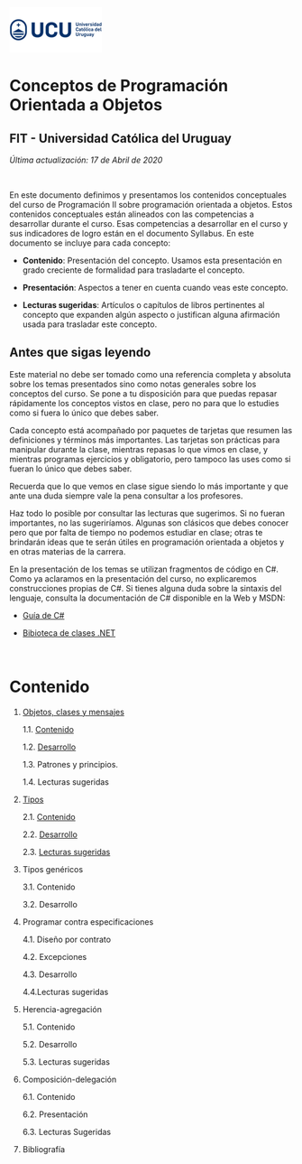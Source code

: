 ![UCU](./Assets/logo-ucu.png)
# Conceptos de Programación Orientada a Objetos
## FIT - Universidad Católica del Uruguay


_Última actualización: 17 de Abril de 2020_

<br/>

En este documento definimos y presentamos los contenidos conceptuales del curso de Programación II sobre programación orientada a objetos. Estos contenidos conceptuales están alineados con las competencias a desarrollar durante el curso. Esas competencias a desarrollar en el curso y sus indicadores de logro están en el documento Syllabus.
En este documento se incluye para cada concepto:

- **Contenido**: Presentación del concepto. Usamos esta presentación en grado creciente de formalidad para trasladarte el concepto.

- **Presentación**: Aspectos a tener en cuenta cuando veas este concepto.

- **Lecturas sugeridas**: Artículos o capítulos de libros pertinentes al concepto que expanden algún aspecto o justifican alguna afirmación usada para trasladar este concepto.

## Antes que sigas leyendo

Este material no debe ser tomado como una referencia completa y absoluta sobre los temas presentados sino como notas generales sobre los conceptos del curso. Se pone a tu disposición para que puedas repasar rápidamente los conceptos vistos en clase, pero no para que lo estudies como si fuera lo único que debes saber.

Cada concepto está acompañado por paquetes de tarjetas que resumen las definiciones y términos más importantes. Las tarjetas son prácticas para manipular durante la clase, mientras repasas lo que vimos en clase, y mientras programas ejercicios y obligatorio, pero tampoco las uses como si fueran lo único que debes saber.

Recuerda que lo que vemos en clase sigue siendo lo más importante y que ante una duda siempre vale la pena consultar a los profesores.

Haz todo lo posible por consultar las lecturas que sugerimos. Si no fueran importantes, no las sugeriríamos. Algunas son clásicos que debes conocer pero que por falta de tiempo no podemos estudiar en clase; otras te brindarán ideas que te serán útiles en programación orientada a objetos y en otras materias de la carrera.

En la presentación de los temas se utilizan fragmentos de código en C#. Como ya aclaramos en la presentación del curso, no explicaremos construcciones propias de C#. Si tienes alguna duda sobre la sintaxis del lenguaje, consulta la documentación de C# disponible en la Web y MSDN:

- [Guía de C#](https://docs.microsoft.com/en-us/dotnet/csharp/)

- [Bibioteca de clases .NET](https://docs.microsoft.com/en-us/dotnet/api/)

<br/>

# Contenido


1. [Objetos, clases y mensajes](./Capitulos/1_Objetos_Clases_Mensajes/1_1_Contenido.md#1-objetos,-clases-y-mensajes)

    1.1. [Contenido](./Capitulos/1_Objetos_Clases_Mensajes/1_1_Contenido.md)

    1.2. [Desarrollo](./Capitulos/1_Objetos_Clases_Mensajes/1_2_Desarrollo.md)

    1.3. Patrones y principios.

    1.4. Lecturas sugeridas

2. [Tipos](./Capitulos/2_Tipos/2_1_Contenido.md#2-tipos)

    2.1. [Contenido](./Capitulos/2_Tipos/2_1_Contenido.md)

    2.2. [Desarrollo](./Capitulos/2_Tipos/2_2_Desarrollo.md)
    
    2.3. [Lecturas sugeridas](./Capitulos/2_Tipos/2_3_Lecturas_Sugeridas.md)

3. Tipos genéricos

    3.1. Contenido

    3.2. Desarrollo

4. Programar contra especificaciones

    4.1. Diseño por contrato

    4.2. Excepciones

    4.3. Desarrollo

    4.4.Lecturas sugeridas

5. Herencia-agregación

    5.1. Contenido

    5.2. Desarrollo

    5.3. Lecturas sugeridas

6. Composición-delegación

    6.1. Contenido

    6.2. Presentación

    6.3. Lecturas Sugeridas

7. Bibliografía

